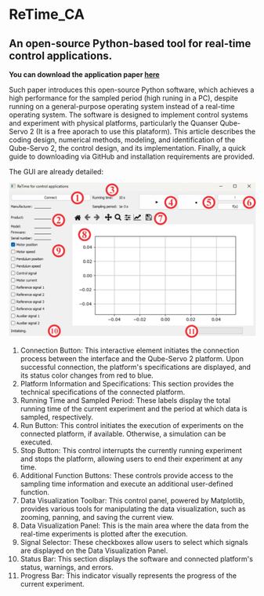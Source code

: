 # ReTime_CA

## An open-source Python-based tool for real-time control applications.

**You can download the application paper [here](https://revistadigital.amca.mx/a-python-based-open-source-software-for-real-time-control-systems/)**

Such paper introduces this open-source Python software, which achieves a high performance for the sampled period (high runing in a PC), despite running on a general-purpose operating system instead of a real-time operating system. The software is designed to implement control systems and experiment with physical platforms, particularly the Quanser Qube-Servo 2 (It is a free aporach to use this plataform). This article describes the coding design, numerical methods, modeling, and identification of the Qube-Servo 2, the control design, and its implementation. Finally, a quick guide to downloading via GitHub and installation requirements are provided.

The GUI are already detailed:

![GUI](./assets/interfaz.png)

1. Connection Button: This interactive element initiates the connection process between the interface and the Qube-Servo 2 platform. Upon successful connection, the platform's specifications are displayed, and its status color changes from red to blue. 
2. Platform Information and Specifications: This section provides the technical specifications of the connected platform.
3. Running Time and Sampled Period: These labels display the total running time of the current experiment and the period at which data is sampled, respectively.
4. Run Button: This control initiates the execution of experiments on the connected platform, if available. Otherwise, a simulation can be executed.
5. Stop Button: This control interrupts the currently running experiment and stops the platform, allowing users to end their experiment at any time.
6. Additional Function Buttons: These controls provide access to the sampling time information and execute an additional user-defined function. 
7. Data Visualization Toolbar: This control panel, powered by Matplotlib, provides various tools for manipulating the data visualization, such as zooming, panning, and saving the current view. 
8. Data Visualization Panel: This is the main area where the data from the real-time experiments is plotted after the execution. 
9. Signal Selector: These checkboxes allow users to select which signals are displayed on the Data Visualization Panel. 
10. Status Bar: This section displays the software and connected platform's status, warnings, and errors.
11. Progress Bar: This indicator visually represents the progress of the current experiment.
